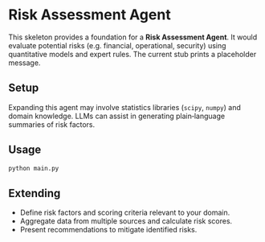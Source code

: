 # Risk Assessment Agent

This skeleton provides a foundation for a **Risk Assessment Agent**.  It would evaluate potential risks (e.g. financial, operational, security) using quantitative models and expert rules.  The current stub prints a placeholder message.

## Setup

Expanding this agent may involve statistics libraries (`scipy`, `numpy`) and domain knowledge.  LLMs can assist in generating plain‑language summaries of risk factors.

## Usage

```bash
python main.py
```

## Extending

- Define risk factors and scoring criteria relevant to your domain.
- Aggregate data from multiple sources and calculate risk scores.
- Present recommendations to mitigate identified risks.